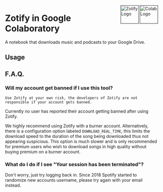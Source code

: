 [<img src="https://3.bp.blogspot.com/-apoBeWFycKQ/XhKB8fEprwI/AAAAAAAACM4/Sl76yzNSNYwlShIBrheDAum8L9qRtWNdgCLcBGAsYHQ/w1200-h630-p-k-no-nu/colab.png" alt="Colab Logo" title="Colab" align="right" height="60" />]()
[<img src="https://i.imgur.com/hGXQWSl.png" alt="Zotify Logo" title="Zotify" align="right" height="60" />]()
# Zotify in Google Colaboratory
A notebook that downloads music and podcasts to your Google Drive.
## Usage
## F.A.Q.
### Will my account get banned if I use this tool?

~~~~
Use Zotify at your own risk, the developers of Zotify are not responsible if your account gets banned.
~~~~

Currently no user has reported their account getting banned after using Zotify.

We highly recommend using Zotify with a burner account.
Alternatively, there is a configuration option labeled ```DOWNLOAD_REAL_TIME```, this limits the download speed to the duration of the song being downloaded thus not appearing suspicious.
This option is much slower and is only recommended for premium users who wish to download songs in high quality without buying premium on a burner account.

### What do I do if I see "Your session has been terminated"?

Don't worry, just try logging back in.
Since 2018 Spotify started to randomize new accounts username, please try again with your email instead.

